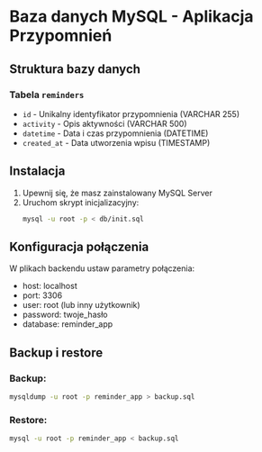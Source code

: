 # Baza danych MySQL - Aplikacja Przypomnień

## Struktura bazy danych

### Tabela `reminders`
- `id` - Unikalny identyfikator przypomnienia (VARCHAR 255)
- `activity` - Opis aktywności (VARCHAR 500)
- `datetime` - Data i czas przypomnienia (DATETIME)
- `created_at` - Data utworzenia wpisu (TIMESTAMP)

## Instalacja

1. Upewnij się, że masz zainstalowany MySQL Server
2. Uruchom skrypt inicjalizacyjny:
   ```bash
   mysql -u root -p < db/init.sql
   ```

## Konfiguracja połączenia

W plikach backendu ustaw parametry połączenia:
- host: localhost
- port: 3306
- user: root (lub inny użytkownik)
- password: twoje_hasło
- database: reminder_app

## Backup i restore

### Backup:
```bash
mysqldump -u root -p reminder_app > backup.sql
```

### Restore:
```bash
mysql -u root -p reminder_app < backup.sql
``` 